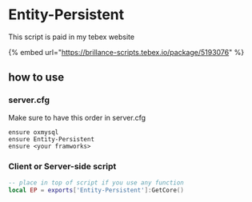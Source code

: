 # Entity-Persistent

This script is paid in my tebex website

{% embed url="https://brillance-scripts.tebex.io/package/5193076" %}

## how to use

### server.cfg

Make sure to have this order in server.cfg

```
ensure oxmysql
ensure Entity-Persistent
ensure <your framworks>
```

### Client or Server-side script

```lua
-- place in top of script if you use any function
local EP = exports['Entity-Persistent']:GetCore()
```

